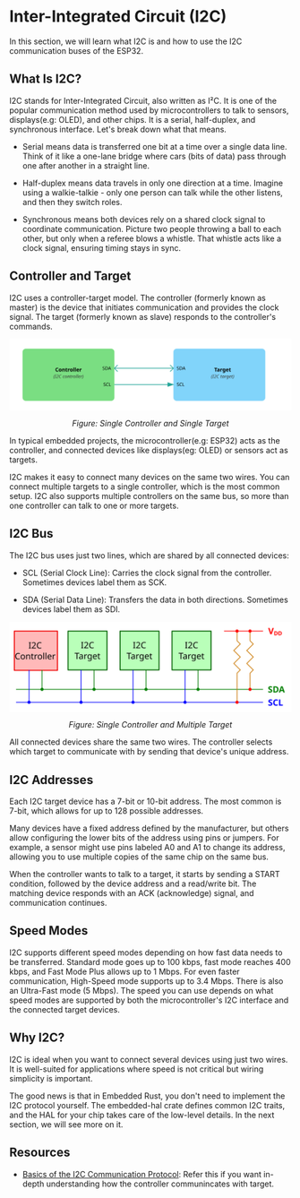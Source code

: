 # Inter-Integrated Circuit (I2C)

In this section, we will learn what I2C is and how to use the I2C communication buses of the ESP32.

##  What Is I2C?
I2C stands for Inter-Integrated Circuit, also written as I²C. It is one of the popular communication method used by microcontrollers to talk to sensors, displays(e.g: OLED), and other chips. It is a serial, half-duplex, and synchronous interface. Let's break down what that means.

- Serial means data is transferred one bit at a time over a single data line. Think of it like a one-lane bridge where cars (bits of data) pass through one after another in a straight line.

- Half-duplex means data travels in only one direction at a time. Imagine using a walkie-talkie - only one person can talk while the other listens, and then they switch roles.

- Synchronous means both devices rely on a shared clock signal to coordinate communication. Picture two people throwing a ball to each other, but only when a referee blows a whistle. That whistle acts like a clock signal, ensuring timing stays in sync.

## Controller and Target

I2C uses a controller-target model. The controller (formerly known as master) is the device that initiates communication and provides the clock signal. The target (formerly known as slave) responds to the controller's commands.

<img style="display: block; margin: auto;" alt="I2C Single Controller and Single Target" src="./images/i2c-bus.svg"/>
<p align="center"><em>Figure: Single Controller and Single Target</em></p>

In typical embedded projects, the microcontroller(e.g: ESP32) acts as the controller, and connected devices like displays(eg: OLED) or sensors act as targets.

I2C makes it easy to connect many devices on the same two wires. You can connect multiple targets to a single controller, which is the most common setup. I2C also supports multiple controllers on the same bus, so more than one controller can talk to one or more targets.

## I2C Bus

The I2C bus uses just two lines, which are shared by all connected devices:

- SCL (Serial Clock Line): Carries the clock signal from the controller. Sometimes devices label them as SCK. 

- SDA (Serial Data Line): Transfers the data in both directions. Sometimes devices label them as SDI. 


<img style="display: block; margin: auto;" alt="I2C Single Controller and Multiple Target" src="./images/ic2-multi-target-single-controller.svg"/>
<p align="center"><em>Figure: Single Controller and Multiple Target</em></p>


All connected devices share the same two wires. The controller selects which target to communicate with by sending that device's unique address.

## I2C Addresses

Each I2C target device has a 7-bit or 10-bit address. The most common is 7-bit, which allows for up to 128 possible addresses.

Many devices have a fixed address defined by the manufacturer, but others allow configuring the lower bits of the address using pins or jumpers. For example, a sensor might use pins labeled A0 and A1 to change its address, allowing you to use multiple copies of the same chip on the same bus.

When the controller wants to talk to a target, it starts by sending a START condition, followed by the device address and a read/write bit. The matching device responds with an ACK (acknowledge) signal, and communication continues.

## Speed Modes

I2C supports different speed modes depending on how fast data needs to be transferred. Standard mode goes up to 100 kbps, fast mode reaches 400 kbps, and Fast Mode Plus allows up to 1 Mbps. For even faster communication, High-Speed mode supports up to 3.4 Mbps. There is also an Ultra-Fast mode (5 Mbps).  The speed you can use depends on what speed modes are supported by both the microcontroller's I2C interface and the connected target devices.

## Why I2C?

I2C is ideal when you want to connect several devices using just two wires. It is well-suited for applications where speed is not critical but wiring simplicity is important.

The good news is that in Embedded Rust, you don't need to implement the I2C protocol yourself. The embedded-hal crate defines common I2C traits, and the HAL for your chip takes care of the low-level details. In the next section, we will see more on it.

## Resources

- [Basics of the I2C Communication Protocol](https://www.circuitbasics.com/basics-of-the-i2c-communication-protocol/): Refer this if you want in-depth understanding how the controller communincates with target.



